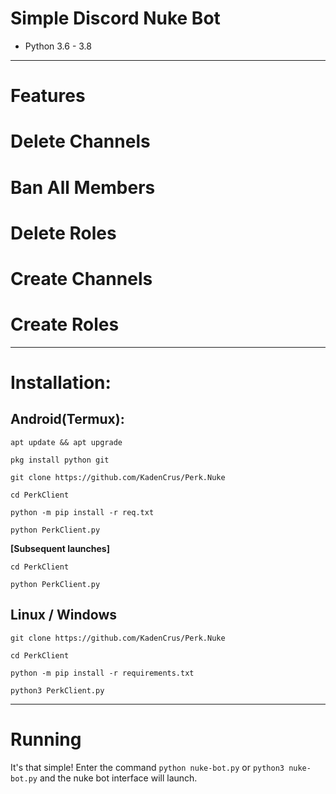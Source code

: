 # Simple Discord Nuke Bot
* Python 3.6 - 3.8
***
# Features
<h1>Delete Channels </h1>
<h1>Ban All Members </h1>
<h1>Delete Roles</h1>
<h1>Create Channels</h1>
<h1>Create Roles</h1>


***
# Installation:
## Android(Termux):
```console
apt update && apt upgrade

pkg install python git

git clone https://github.com/KadenCrus/Perk.Nuke

cd PerkClient

python -m pip install -r req.txt

python PerkClient.py
```
**[Subsequent launches]**
```console
cd PerkClient

python PerkClient.py
```
## Linux / Windows
```console
git clone https://github.com/KadenCrus/Perk.Nuke

cd PerkClient

python -m pip install -r requirements.txt

python3 PerkClient.py
```

***
# Running
It's that simple! Enter the command `python nuke-bot.py` or `python3 nuke-bot.py` and the nuke bot interface will launch.
